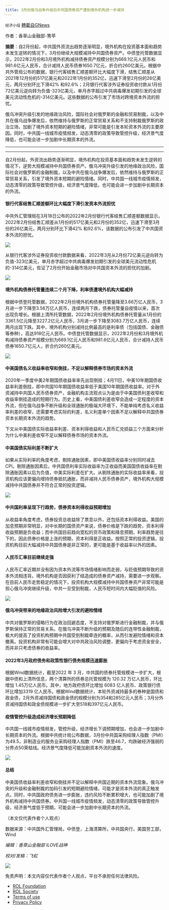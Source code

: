 ```yaml
---
title: 3月份俄乌战争升级后中共国债券资产遭到境外机构进一步减持
---
```

`经济小组` [轉載自GNews](https://gnews.org/zh-hans/2373877/)

作者：香草山金融部-箐苹

**摘要**：自2月份起，中共国外资流出趋势逐渐明显，境外机构在投资基本面和趋势未发生逆转的情况下，3月份继续大规模减持中共国债券资产。中债登托管数据显示，2022年2月份和3月境外机构减持债券资产规模分别为669.1亿元人民币和981.6亿元人民币，合计减持人民币债券1650.7亿元，折合约260亿美元。根据中共外管局公布的数据，银行代客结售汇顺差额环比大幅度下滑，结售汇顺差从2021年12月份的517亿美元和2022年1月份的352亿，迅速下滑至2月份的26亿美元，两月分别环比下滑42% 和92.6%；2月银行代客涉外证券投资收付款从1月份72亿美元逆向转为负值-323亿美元，单月赤字超过中共病毒爆发初期引发的全球美元流动性危机的-314亿美元。这些数据的公布引发了市场对跨境资本外流的担忧。

俄乌冲突升级引发的地缘政治风险，国际社会对俄罗斯的金融和贸易制裁，以及中共在俄乌战争爆发后，依然维持与俄罗斯的正常贸易关系和不支持制裁俄罗斯的政治立场，加剧了境外资本短期的避险情绪，非常可能是引发本轮资本外流的主要原因。同时，中共国一线城市疫情频发，动态清零的政策导致管控升级，经济景气度降低，也可能会进一步加剧中长期资本的外流。

* * *

* * *

自2月份起，外资流出趋势逐渐明显，境外机构在投资基本面和趋势未发生逆转的情况下，逆势大规模减持中共国债券资产。俄乌冲突升级引发的地缘政治风险，国际社会对俄罗斯的金融制裁，以及中共在俄乌战争爆发后，依然维持与俄罗斯的正常贸易关系，引发了境外资本短期的避险情绪。同时，中共国一线城市疫情频发，动态清零的政策导致管控升级，经济景气度降低，也可能会进一步加剧中长期资本的外流。

#### **银行代客结售汇顺差额环比大幅度下滑引发资本外流担忧**

中共外汇管理局在3月18日公布的2022年2月份银行代客结售汇顺差额数据显示，2022年2月份结售汇顺差从1月份的517亿美元和2月份的352亿，迅速下滑至3月份的26亿美元，两月分别环比下滑42% 和92.6%，该数据的公布引发了中共国资本外流的担忧。

![](https://assets.gnews.org/wp-content/uploads/2022/04/图片28-2.png)

从银行代客涉外证券投资收付款数据来看，2022年3月从2月份72亿美元逆向转为负值-323亿美元，单月赤字超过中共病毒爆发初期引发的全球美元流动性危机的-314亿美元，佐证了2月份开始金融市场对中共国资本外流的担忧的加剧。

![](https://assets.gnews.org/wp-content/uploads/2022/04/图片29-2.png)

#### **境外机构债券托管量连续二个月下降，利率债遭境外机构大幅减持**

根据中债登托管数据，2022年2月份境外机构债券托管量降至3.66万亿人民币，3月进一步下降至3.56万亿人民币，连续两月下跌，债券托管量自疫情以来，首次出现负增长。根据上清所托管数据，2022年2月份境外机构债券托管量从1月份的3361.5亿元降至3227.2亿元人民币，3月进一步下降至3083.7万亿人民币，连续两月出现下跌。其中，境外机构分别减持比例最高的是利率债（包括国债、金融债等券种），高达918亿元人民币。中债登托管数据显示，2022年2月份和3月境外机构减持债券资产规模分别为669.1亿元人民币和981.6亿元人民币，合计减持人民币债券1650.7亿元人，折合约260亿美元。

![](https://assets.gnews.org/wp-content/uploads/2022/04/图片30-2.png)

#### **中美国债名义收益率收窄和倒挂，不足以解释债券市场的资本外流**

2020年一季度中美2年期国债收益率率先出现倒挂；4月11日，中美10年期国债收益率利差倒挂，即中共国10年期国债收益率低于美国10年期国债收益率。对于外资减持中共国人民币债券资产，金融机构主流观点认为是由于中美国债利差收窄和收益率倒挂造成的短期行为。历史上看，中美国债利差收窄会造成一定程度的资本外流，但在俄乌战争不断升级和全球通胀的极端大环境下，不能单纯考虑名义收益率利差的收窄，还需要考虑实际的利差，名义利差单个因素不足以解释中共国债券资本长期资本外流的趋势。

下文从中美国债实际收益率利差、资本利得收益和人民币汇兑损益三个方面来分析为什么中美利差收窄不足以解释债券市场的资本外流。

#### **中美国债实际利差不断扩大**

如果从实际利率的角度考虑，剔除通胀因素，即中美国债收益率分别同时减去CPI。剔除通胀因素后，中共国债利率实际收益率为正收益而美国国债收益率在剔除通胀因素以后为负值，中美实际利差在扩大。从剔除通胀的实际收益率来看，投资机构应该更偏向增持债券抵抗通胀，而非减持人民币债券资产，境外机构大规模减持中共国债券并不符合正常的投资逻辑。

![](https://assets.gnews.org/wp-content/uploads/2022/04/图片31-4.png)

#### **中共国利率呈现下行趋势，债券资本利得收益预期增加**

从收益率角度考虑，债券投资总收益除了票息以外，还包括资本利得收益。美国的加息预期非常明显，对中长期的国债资产来说，债券价格是下跌的趋势，资本利得收益预期是负收益；而中共国目前趋向宽松的货币政策和降息预期，利率趋势是往下的，因此债券价格是上涨的预期，资本利得是正收益。按照正常的投资逻辑，投资机构目前大幅减持中共国债券是非正常的，更可能是基于收益率以外的因素。

#### **人民币汇率目前继续走强**

人民币汇率近期并没有因为资本外流等市场情绪影响而走弱，与贬值预期导致的资本外流相违背。境外机构是否因获利了结造成的债券资产减持，需要进一步观察。在目前人民币走势稳定的情况下，投资机构大规模减持中共国债券资产非常可能是担心俄乌冲突继续升级，中共一旦受到制裁，人民币短时间内大幅贬值的风险。

![](https://assets.gnews.org/wp-content/uploads/2022/04/图片32-2.png)

#### **俄乌冲突带来的地缘政治风险增大引发的避险情绪**

中共对俄罗斯的侵略行为在政治回避态度，不支持对俄罗斯进行金融制裁，并与俄罗斯保持正常的贸易关系。在俄乌冲突不断升级的预期及随后的连带性金融制裁，极大的提高了投资机构预期中共国受到制裁牵连的概率，从而引发避险情绪和资本撤离。投资机构非常有可能会增大对中共政治风险调整，更偏向于考虑资金安全，而并非只考虑债券的收益率。

#### **2****022****年3月政府债务和政策性银行债务规模迅速膨胀**

根据Wind数据统计，截至2022 年 3 月，中共国的债券托管规模进一步扩大，根据中债和上清所信息，两个清算所的债券总托管规模为 120.32 万亿人民币，环比增加 1.45万亿人民币。其中，地方政府债环比增加 6083 亿人民币、政策银行债环比增加3319 亿人民币。根据Wind数据统计，本轮外资减持最多的券种是国债和政金债，2月外资减持国债和政金债的规模分别为354和285亿元人民币；3月分外资减持国债和政金债规模进一步扩大至518和397亿元人民币。

#### **疫情管控升级造成经济增长预期降低**

中共国一线城市疫情频发，管控升级，经济增长下调预期增加，也会进一步加剧中长期资本的外流。根据中共统计局公布数据，3月份中共国采购经理人指数（PMI）为49.5，非制造业的服务业采购经理人指数（PMI）跌至46.7，均跌破经济强弱的分界点50荣枯线。经济景气度降低可能加剧资本外流的速度。

![](https://assets.gnews.org/wp-content/uploads/2022/04/图片33-2.png)

#### **总结**

中美国债收益率利差收窄和倒挂并不足以解释中共国近期的资本外流现象。俄乌冲突的升级和金融制裁的加码引发的短期避险情绪，可能才是资本外流的真正触发点。同时，中共国政府债务进一步膨胀，违约风险不断累积增大，也可能加剧了境外机构减持中共国债券。中共国一线城市疫情频发，动态清零的政策导致管控升级，经济景气度低于预期，可能会进一步加剧中长期资本的外流。

（本文仅代表作者个人观点）

数据来源：中共国外汇管理局，中债登，上海清算所，中共国央行，美国劳工部，Wind

*编辑：香草山金融部 ILOVE战神*

*校对/发稿：飞虹*

![](https://assets.gnews.org/wp-content/uploads/2022/04/4-18.jpg)



 

免责声明：本文内容仅代表作者个人观点，平台不承担任何法律风险。

- [ROL Foundation](https://rolfoundation.org/)
- [ROL Society](https://rolsociety.org/)
- [Terms of use](https://gnews.org/terms-of-use-3/)
- [Privacy Policy](https://gnews.org/privacy-policy/)
